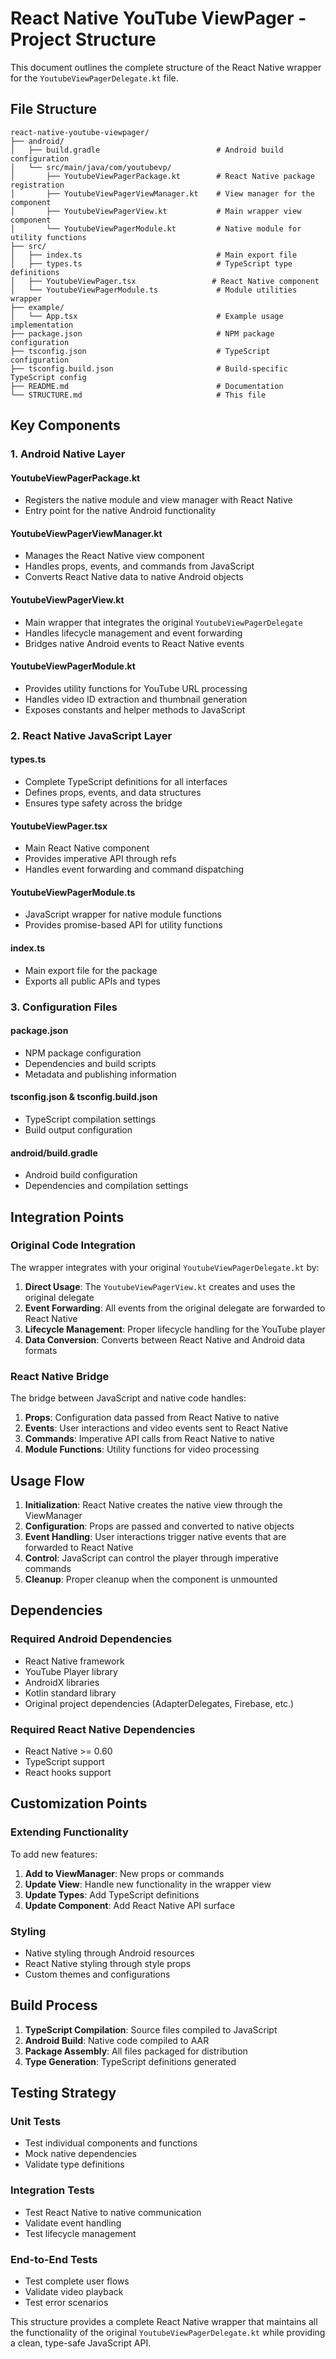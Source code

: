 # React Native YouTube ViewPager - Project Structure

This document outlines the complete structure of the React Native wrapper for the `YoutubeViewPagerDelegate.kt` file.

## File Structure

```
react-native-youtube-viewpager/
├── android/
│   ├── build.gradle                          # Android build configuration
│   └── src/main/java/com/youtubevp/
│       ├── YoutubeViewPagerPackage.kt        # React Native package registration
│       ├── YoutubeViewPagerViewManager.kt    # View manager for the component
│       ├── YoutubeViewPagerView.kt           # Main wrapper view component
│       └── YoutubeViewPagerModule.kt         # Native module for utility functions
├── src/
│   ├── index.ts                              # Main export file
│   ├── types.ts                              # TypeScript type definitions
│   ├── YoutubeViewPager.tsx                 # React Native component
│   └── YoutubeViewPagerModule.ts             # Module utilities wrapper
├── example/
│   └── App.tsx                               # Example usage implementation
├── package.json                              # NPM package configuration
├── tsconfig.json                             # TypeScript configuration
├── tsconfig.build.json                       # Build-specific TypeScript config
├── README.md                                 # Documentation
└── STRUCTURE.md                              # This file
```

## Key Components

### 1. Android Native Layer

#### YoutubeViewPagerPackage.kt
- Registers the native module and view manager with React Native
- Entry point for the native Android functionality

#### YoutubeViewPagerViewManager.kt
- Manages the React Native view component
- Handles props, events, and commands from JavaScript
- Converts React Native data to native Android objects

#### YoutubeViewPagerView.kt
- Main wrapper that integrates the original `YoutubeViewPagerDelegate`
- Handles lifecycle management and event forwarding
- Bridges native Android events to React Native events

#### YoutubeViewPagerModule.kt
- Provides utility functions for YouTube URL processing
- Handles video ID extraction and thumbnail generation
- Exposes constants and helper methods to JavaScript

### 2. React Native JavaScript Layer

#### types.ts
- Complete TypeScript definitions for all interfaces
- Defines props, events, and data structures
- Ensures type safety across the bridge

#### YoutubeViewPager.tsx
- Main React Native component
- Provides imperative API through refs
- Handles event forwarding and command dispatching

#### YoutubeViewPagerModule.ts
- JavaScript wrapper for native module functions
- Provides promise-based API for utility functions

#### index.ts
- Main export file for the package
- Exports all public APIs and types

### 3. Configuration Files

#### package.json
- NPM package configuration
- Dependencies and build scripts
- Metadata and publishing information

#### tsconfig.json & tsconfig.build.json
- TypeScript compilation settings
- Build output configuration

#### android/build.gradle
- Android build configuration
- Dependencies and compilation settings

## Integration Points

### Original Code Integration
The wrapper integrates with your original `YoutubeViewPagerDelegate.kt` by:

1. **Direct Usage**: The `YoutubeViewPagerView.kt` creates and uses the original delegate
2. **Event Forwarding**: All events from the original delegate are forwarded to React Native
3. **Lifecycle Management**: Proper lifecycle handling for the YouTube player
4. **Data Conversion**: Converts between React Native and Android data formats

### React Native Bridge
The bridge between JavaScript and native code handles:

1. **Props**: Configuration data passed from React Native to native
2. **Events**: User interactions and video events sent to React Native
3. **Commands**: Imperative API calls from React Native to native
4. **Module Functions**: Utility functions for video processing

## Usage Flow

1. **Initialization**: React Native creates the native view through the ViewManager
2. **Configuration**: Props are passed and converted to native objects
3. **Event Handling**: User interactions trigger native events that are forwarded to React Native
4. **Control**: JavaScript can control the player through imperative commands
5. **Cleanup**: Proper cleanup when the component is unmounted

## Dependencies

### Required Android Dependencies
- React Native framework
- YouTube Player library
- AndroidX libraries
- Kotlin standard library
- Original project dependencies (AdapterDelegates, Firebase, etc.)

### Required React Native Dependencies
- React Native >= 0.60
- TypeScript support
- React hooks support

## Customization Points

### Extending Functionality
To add new features:

1. **Add to ViewManager**: New props or commands
2. **Update View**: Handle new functionality in the wrapper view
3. **Update Types**: Add TypeScript definitions
4. **Update Component**: Add React Native API surface

### Styling
- Native styling through Android resources
- React Native styling through style props
- Custom themes and configurations

## Build Process

1. **TypeScript Compilation**: Source files compiled to JavaScript
2. **Android Build**: Native code compiled to AAR
3. **Package Assembly**: All files packaged for distribution
4. **Type Generation**: TypeScript definitions generated

## Testing Strategy

### Unit Tests
- Test individual components and functions
- Mock native dependencies
- Validate type definitions

### Integration Tests
- Test React Native to native communication
- Validate event handling
- Test lifecycle management

### End-to-End Tests
- Test complete user flows
- Validate video playback
- Test error scenarios

This structure provides a complete React Native wrapper that maintains all the functionality of the original `YoutubeViewPagerDelegate.kt` while providing a clean, type-safe JavaScript API.
